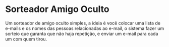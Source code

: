 # Sorteador Amigo Oculto

Um sorteador de amigo oculto simples, a ideia é você colocar uma lista de e-mails e os nomes das pessoas relacionadas ao e-mail, o sistema fazer um sorteio que garanta que não haja repetição, e enviar um e-mail para cada um com quem tirou.